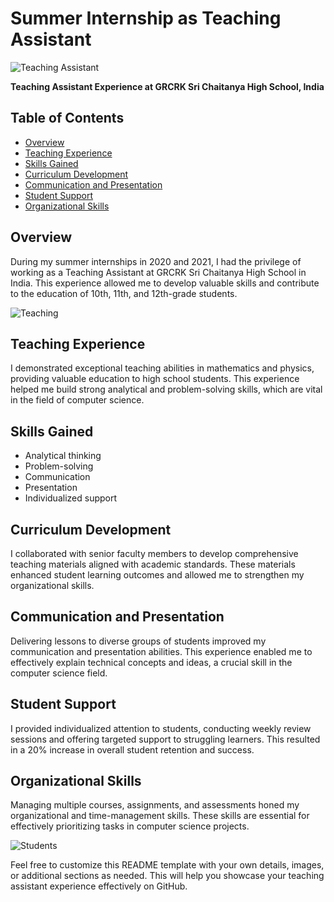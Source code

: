 # Summer Internship as Teaching Assistant

![Teaching Assistant](link_to_an_image_or_logo.png)

**Teaching Assistant Experience at GRCRK Sri Chaitanya High School, India**

## Table of Contents
- [Overview](#overview)
- [Teaching Experience](#teaching-experience)
- [Skills Gained](#skills-gained)
- [Curriculum Development](#curriculum-development)
- [Communication and Presentation](#communication-and-presentation)
- [Student Support](#student-support)
- [Organizational Skills](#organizational-skills)

## Overview

During my summer internships in 2020 and 2021, I had the privilege of working as a Teaching Assistant at GRCRK Sri Chaitanya High School in India. This experience allowed me to develop valuable skills and contribute to the education of 10th, 11th, and 12th-grade students.

![Teaching](link_to_teaching_image_or_photo.png)

## Teaching Experience

I demonstrated exceptional teaching abilities in mathematics and physics, providing valuable education to high school students. This experience helped me build strong analytical and problem-solving skills, which are vital in the field of computer science.

## Skills Gained

- Analytical thinking
- Problem-solving
- Communication
- Presentation
- Individualized support

## Curriculum Development

I collaborated with senior faculty members to develop comprehensive teaching materials aligned with academic standards. These materials enhanced student learning outcomes and allowed me to strengthen my organizational skills.

## Communication and Presentation

Delivering lessons to diverse groups of students improved my communication and presentation abilities. This experience enabled me to effectively explain technical concepts and ideas, a crucial skill in the computer science field.

## Student Support

I provided individualized attention to students, conducting weekly review sessions and offering targeted support to struggling learners. This resulted in a 20% increase in overall student retention and success.

## Organizational Skills

Managing multiple courses, assignments, and assessments honed my organizational and time-management skills. These skills are essential for effectively prioritizing tasks in computer science projects.

![Students](link_to_students_image_or_photo.png)

Feel free to customize this README template with your own details, images, or additional sections as needed. This will help you showcase your teaching assistant experience effectively on GitHub.
